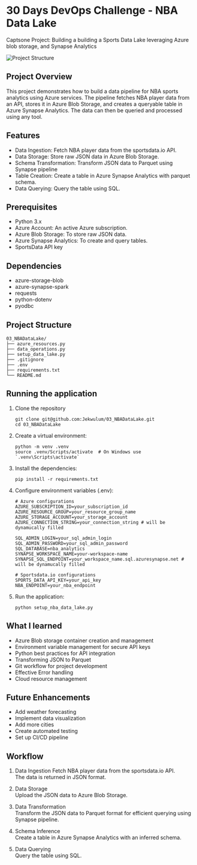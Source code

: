 # 30 Days DevOps Challenge - NBA Data Lake
Captsone Project: Building a building a Sports Data Lake leveraging Azure blob storage, and Synapse Analytics

![Project Structure](./DevOps_Capstone_Project.drawio.pngg)


## Project Overview
This project demonstrates how to build a data pipeline for NBA sports analytics using Azure services. The pipeline fetches NBA player data from an API, stores it in Azure Blob Storage, and creates a queryable table in Azure Synapse Analytics. The data can then be queried and processed using any tool.

## Features
- Data Ingestion: Fetch NBA player data from the sportsdata.io API.
- Data Storage: Store raw JSON data in Azure Blob Storage.
- Schema Transformation: Transform JSON data to Parquet using Synapse pipeline
- Table Creation: Create a table in Azure Synapse Analytics with parquet schema.
- Data Querying: Query the table using SQL.

## Prerequisites
- Python 3.x
- Azure Account: An active Azure subscription.
- Azure Blob Storage: To store raw JSON data.
- Azure Synapse Analytics: To create and query tables.
- SportsData API key

## Dependencies
- azure-storage-blob
- azure-synapse-spark
- requests
- python-dotenv
- pyodbc

## Project Structure
```shell
03_NBADataLake/
├── azure_resources.py
├── data_operations.py
├── setup_data_lake.py
├── .gitignore
├── .env
├── requirements.txt
└── README.md
```

## Running the application
1. Clone the repository
    ```shell
    git clone git@github.com:Jekwulum/03_NBADataLake.git
    cd 03_NBADataLake
    ```
2. Create a virtual environment:
   ```shell
   python -m venv .venv
   source .venv/Scripts/activate  # On Windows use `.venv\Scripts\activate`
   ```
3. Install the dependencies:
   ```shell
   pip install -r requirements.txt
   ```
4. Configure environment variables (.env):
   ```shell
   # Azure configurations
   AZURE_SUBSCRIPTION_ID=your_subscription_id
   AZURE_RESOURCE_GROUP=your_resource_group_name
   AZURE_STORAGE_ACCOUNT=your_storage_account
   AZURE_CONNECTION_STRING=your_connection_string # will be dynamucally filled
   
   SQL_ADMIN_LOGIN=your_sql_admin_login
   SQL_ADMIN_PASSWORD=your_sql_admin_password
   SQL_DATABASE=nba_analytics
   SYNAPSE_WORKSPACE_NAME=your-workspace-name
   SYNAPSE_SQL_ENDPOINT=your_workspace_name.sql.azuresynapse.net # will be dynamucally filled

   # Sportsdata.io configurations
   SPORTS_DATA_API_KEY=your_api_key
   NBA_ENDPOINT=your_nba_endpoint
   ```
5. Run the application:
   ```shell 
   python setup_nba_data_lake.py
   ```

## What I learned
- Azure Blob storage container creation and management
- Environment variable management for secure API keys
- Python best practices for API integration
- Transforming JSON to Parquet
- Git workflow for project development
- Effective Error handling
- Cloud resource management

## Future Enhancements
- Add weather forecasting
- Implement data visualization
- Add more cities
- Create automated testing
- Set up CI/CD pipeline

## Workflow
1. Data Ingestion
   Fetch NBA player data from the sportsdata.io API. <br>
   The data is returned in JSON format.

2. Data Storage <br>
   Upload the JSON data to Azure Blob Storage.

3. Data Transformation <br>
   Transform the JSON data to Parquet format for efficient querying using Synapse pipeline.

4. Schema Inference <br>
   Create a table in Azure Synapse Analytics with an inferred schema.

5. Data Querying <br>
   Query the table using SQL.
